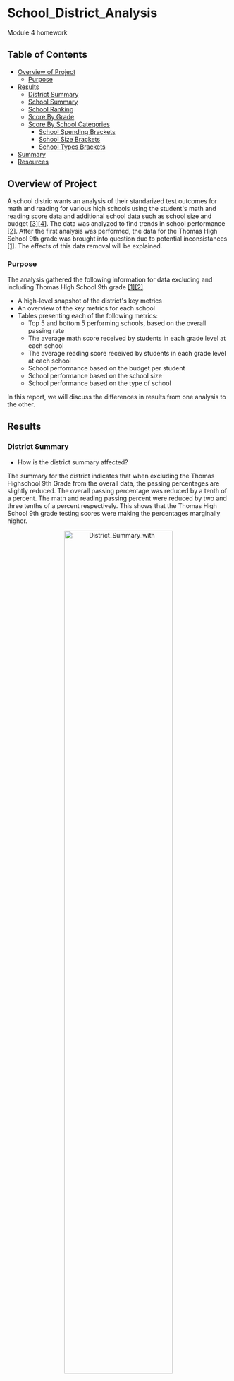 # School_District_Analysis
Module 4 homework

## Table of Contents
- [Overview of Project](#OverviewProject)
  * [Purpose](#purpose)
- [Results](#Results)
  * [District Summary](#DistSumm)
  * [School Summary](#SchoolSumm)
  * [School Ranking](#SchoolRank)
  * [Score By Grade](#ScoreGrade)
  * [Score By School Categories](#SchoolCat)
    * [School Spending Brackets](#SchoolSpend) 
    * [School Size Brackets](#SchoolSize) 
    * [School Types Brackets](#SchoolType) 
- [Summary](#Summary)
- [Resources](#Resources)

 
## <a name="OverviewProject"></a>Overview of Project

A school distric wants an analysis of their standarized test outcomes for math and reading for various high schools using the student's math and reading score data and additional school data such as school size and budget [[3]](#3)[[4]](#4). The data was analyzed to find trends in school performance [[2]](#2). After the first analysis was performed, the data for the Thomas High School 9th grade was brought into question due to potential inconsistances [[1]](#1). The effects of this data removal will be explained. 

### <a name="purpose"></a>Purpose

 The analysis gathered the following information for data excluding and including Thomas High School 9th grade [[1]](#1)[[2]](#2).
 
* A high-level snapshot of the district's key metrics
* An overview of the key metrics for each school
* Tables presenting each of the following metrics:
  - Top 5 and bottom 5 performing schools, based on the overall passing rate
  - The average math score received by students in each grade level at each school
  - The average reading score received by students in each grade level at each school
  - School performance based on the budget per student
  - School performance based on the school size 
  - School performance based on the type of school
 
 In this report, we will discuss the differences in results from one analysis to the other.
 
## <a name="Results"></a>Results

### <a name="DistSumm"></a>District Summary
* How is the district summary affected?

The summary for the district indicates that when excluding the Thomas Highschool 9th Grade from the overall data, the passing percentages are slightly reduced. The overall passing percentage was reduced by a tenth of a percent. The math and reading passing percent were reduced by two and three tenths of a percent respectively. This shows that the Thomas High School 9th grade testing scores were making the percentages marginally higher.   

<p align="center"> <img src="Resources/Pictures/District_Summary_with.png" width ="70%" alt="District_Summary_with"> </p>
<p align="center"> Figure 1: District Summary Including THS 9th Grade</p> 

<p align="center"> <img src="Resources/Pictures/District_Summary_without.png" width ="70%" alt="District_Summary_without"> </p>
<p align="center"> Figure 2: District Summary Excluding THS 9th Grade</p> 

### <a name="SchoolSumm"></a>School Summary
* How is the school summary affected?

The school summary indicates a small variation to the averages and passing percentages for Thomas High School. In Figure 4 we are only showing Thomas High School as all other high schoolds did not change. When taking out the 9th grade scores, the average for math score was reduced by 0.067 points and the average reading scores increased by 0.047 points. All of the percentages decreased when taking the 9th grade scores out, but only by a small amount. The overall passing percentage waas affected the most, with only a 0.32 difference in the values. 

<p align="center"> <img src="Resources/Pictures/Per_School_Metrics_with.png" width ="70%" alt="Per_School_Metrics_with"> </p>
<p align="center"> Figure 3: School Summary Including THS 9th Grade</p> 

<p align="center"> <img src="Resources/Pictures/Per_School_Metrics_without_Corrected_THS.png" width ="70%" alt="Per_School_Metrics_without_Corrected_THS"> </p>
<p align="center"> Figure 4: School Summary Excluding THS 9th Grade - THS only</p> 

### <a name="SchoolRank"></a>School Ranking

* How does replacing the ninth graders’ math and reading scores affect Thomas High School’s performance relative to the other schools?

The 9th graders' math and reading scores did not affect Thomas High School's ranking with respect to the other schools. In the analysis including and excluding the data, Thomas High School came second in both school rankings. The overall passing percentage is reduced from 90.94% to 90.63% from when including to when excluding the 9th graders' scores. This drop was not significant tnough to move Thomas High School's place. 

<p align="center"> <img src="Resources/Pictures/Top_Schools_with.png" width ="70%" alt="Top_Schools_with"> </p>
<p align="center"> Figure 3: Top Schools Including THS 9th Grade</p> 

<p align="center"> <img src="Resources/Pictures/Top_Schools_without.png" width ="70%" alt="Top_Schools_without"> </p>
<p align="center"> Figure 4: Top Schools Excluding THS 9th Grade</p> 

### <a name="ScoreGrade"></a>Scores By Grade

* How does replacing the ninth-grade scores affect math and reading scores by grade:
 
The only change for this part of the analysis is that the math and reading for Thomas High School 9th grade is changed from a value, to nan. All the other values remain unchanged. 

<p align="center"> <img src="Resources/Pictures/By_Grade_Math.png" width ="70%" alt="By_Grade_Math"> </p>
<p align="center"> Figure 5: Math Scores By Grade Including vs Excluding THS 9th Grade</p> 

<p align="center"> <img src="Resources/Pictures/By_Grade_Reading.png" width ="70%" alt="By_Grade_Reading"> </p>
<p align="center"> Figure 6: Reading Scores By Grade Including vs Excluding THS 9th Grade</p> 

### <a name="SchoolCat"></a> Scores by School Categories

* How does replacing the ninth-grade scores affect scores by school spending, school size and school type:

The results for scores by school spending, size and type were slightly changed in the categories that Thomas High School belonged in when removing the 9th grade data. But the changes were so insignificant, that when rounding up for formatting purposes the tables for school spending, school size and school type looked identical with and without the 9th grade data. 

#### <a name="SchoolSpend"></a> School Spending Brackets

<p align="center"> <img src="Resources/Pictures/Spending_Ranges_With.png" width ="70%" alt="Spending_Ranges_With"> </p>
<p align="center"> Figure 7: Spending Ranges Including THS 9th Grade</p> 

<p align="center"> <img src="Resources/Pictures/Spending_Ranges_Without.png" width ="70%" alt="Spending_Ranges_Without"> </p>
<p align="center"> Figure 8: Spending Ranges Excluding THS 9th Grade</p> 

<p align="center"> <img src="Resources/Pictures/Spending_Ranges_Formatted.png" width ="70%" alt="Spending_Ranges_Formatted"> </p>
<p align="center"> Figure 9: Spending Ranges Formatted for Both Analysis</p> 

#### <a name="SchoolSize"></a> School Size Brackets

<p align="center"> <img src="Resources/Pictures/School_Size_with.png" width ="70%" alt="School_Size_with"> </p>
<p align="center"> Figure 10: School Size Ranges Including THS 9th Grade</p> 

<p align="center"> <img src="Resources/Pictures/School_Size_without.png" width ="70%" alt="School_Size_without"> </p>
<p align="center"> Figure 11: School Size Ranges Excluding THS 9th Grade</p> 

<p align="center"> <img src="Resources/Pictures/School_Size_formatted.png" width ="70%" alt="School_Size_formatted"> </p>
<p align="center"> Figure 12: School Size Formatted for Both Analysis</p> 


#### <a name="SchoolType"></a> School Types Brackets
  
<p align="center"> <img src="Resources/Pictures/School_Type_with.png" width ="70%" alt="School_Type_with"> </p>
<p align="center"> Figure 13: School Type Including THS 9th Grade</p> 

<p align="center"> <img src="Resources/Pictures/School_Type_without.png" width ="70%" alt="School_Type_without"> </p>
<p align="center"> Figure 14: School Type Excluding THS 9th Grade</p> 

<p align="center"> <img src="Resources/Pictures/School_Type_formatted.png" width ="70%" alt="School_Type_formatted"> </p>
<p align="center"> Figure 15: School Type Formatted for Both Analysis</p> 


## <a name="Summary"></a> Summary

Generally speaking, the effects of excluding the Thomas High School 9th grade data were insignificant. At a district level the ranking of Thomas High School did not change, . At the school level, . Overall although the 9th grade data did enhance the passing percentages, the effects were small. 

## <a name="Resources"></a>Resources

<a name="1">[1]</a> [School Distric Analysis without Thomas High School 9th Grade](https://github.com/tamiespinosa/School_District_Analysis/blob/d230e051353b12aff7ec079be477609ec4f7bb8c/PyCitySchools_Challenge.ipynb)

<a name="2">[2]</a> [School District Analysis](https://github.com/tamiespinosa/School_District_Analysis/blob/d230e051353b12aff7ec079be477609ec4f7bb8c/PyCitySchools.ipynb)

<a name="3">[3]</a> [School Data](https://github.com/tamiespinosa/School_District_Analysis/blob/d230e051353b12aff7ec079be477609ec4f7bb8c/Resources/schools_complete.csv)

<a name="4">[4]</a> [Student Data](https://github.com/tamiespinosa/School_District_Analysis/blob/d230e051353b12aff7ec079be477609ec4f7bb8c/Resources/students_complete.csv)

[5] https://docs.github.com/en/get-started/writing-on-github/getting-started-with-writing-and-formatting-on-github/basic-writing-and-formatting-syntax

